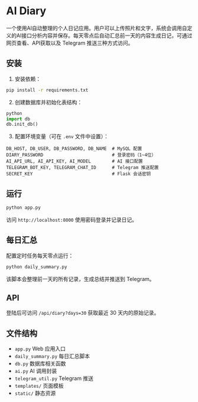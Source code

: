 # AI Diary

一个使用AI自动整理的个人日记应用。用户可以上传照片和文字，系统会调用自定义的AI接口分析内容并保存。每天零点后自动汇总前一天的内容生成日记，可通过网页查看、API获取以及 Telegram 推送三种方式访问。

## 安装

1. 安装依赖：

```bash
pip install -r requirements.txt
```

2. 创建数据库并初始化表结构：

```python
python
import db
db.init_db()
```

3. 配置环境变量（可在 `.env` 文件中设置）：

```
DB_HOST, DB_USER, DB_PASSWORD, DB_NAME  # MySQL 配置
DIARY_PASSWORD                          # 登录密码（1~4位）
AI_API_URL, AI_API_KEY, AI_MODEL        # AI 接口配置
TELEGRAM_BOT_KEY, TELEGRAM_CHAT_ID      # Telegram 推送配置
SECRET_KEY                              # Flask 会话密钥
```

## 运行

```bash
python app.py
```

访问 `http://localhost:8000` 使用密码登录并记录日记。

## 每日汇总

配置定时任务每天零点运行：

```bash
python daily_summary.py
```

该脚本会整理前一天的所有记录，生成总结并推送到 Telegram。

## API

登陆后可访问 `/api/diary?days=30` 获取最近 30 天内的原始记录。

## 文件结构

- `app.py` Web 应用入口
- `daily_summary.py` 每日汇总脚本
- `db.py` 数据库相关函数
- `ai.py` AI 调用封装
- `telegram_util.py` Telegram 推送
- `templates/` 页面模板
- `static/` 静态资源
